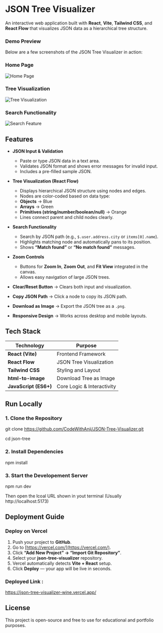 # JSON Tree Visualizer

An interactive web application built with **React**, **Vite**, **Tailwind CSS**, and **React Flow** that visualizes JSON data as a hierarchical tree structure.

### Demo Preview

Below are a few screenshots of the JSON Tree Visualizer in action:

### Home Page
![Home Page]([./public/screenshots/home.png](https://github.com/CodeWithAnji/JSON-Tree-Visualizer/blob/a6d17341b50b2b1b8a3ae5a4d0a66a86065b731b/src/Screenshorts/home.png))

### Tree Visualization
![Tree Visualization](./public/screenshots/tree-visualization.png)

### Search Functionality
![Search Feature](./public/screenshots/search.png)


## Features

- **JSON Input & Validation**
  - Paste or type JSON data in a text area.
  - Validates JSON format and shows error messages for invalid input.
  - Includes a pre-filled sample JSON.

- **Tree Visualization (React Flow)**
  - Displays hierarchical JSON structure using nodes and edges.
  - Nodes are color-coded based on data type:
  - **Objects** → Blue
  - **Arrays** → Green
  - **Primitives (string/number/boolean/null)** → Orange
  - Lines connect parent and child nodes clearly.

- **Search Functionality**
  - Search by JSON path (e.g., `$.user.address.city` or `items[0].name`).
  - Highlights matching node and automatically pans to its position.
  - Shows **“Match found”** or **“No match found”** messages.

- **Zoom Controls**
  - Buttons for **Zoom In**, **Zoom Out**, and **Fit View** integrated in the canvas.
  - Allows easy navigation of large JSON trees.
- **Clear/Reset Button** → Clears both input and visualization.
- **Copy JSON Path** → Click a node to copy its JSON path.
- **Download as Image** → Export the JSON tree as a `.png`.
- **Responsive Design** → Works across desktop and mobile layouts.


##  Tech Stack

| Technology | Purpose |
|-------------|----------|
| **React (Vite)** | Frontend Framework |
| **React Flow** | JSON Tree Visualization |
| **Tailwind CSS** | Styling and Layout |
| **html-to-image** | Download Tree as Image |
| **JavaScript (ES6+)** | Core Logic & Interactivity |


##  Run Locally

### 1. Clone the Repository

git clone https://github.com/CodeWithAnji/JSON-Tree-Visualizer.git

cd json-tree

### 2. Install Dependencies

npm install

### 3. Start the Developement Server

npm run dev

Then open the lcoal URL shown in yout terminal (Usually http://localhost:5173)

## Deployment Guide

### Deploy on Vercel

1. Push your project to **GitHub**.  
2. Go to [https://vercel.com/](https://vercel.com/).  
3. Click **“Add New Project” → “Import Git Repository”**.  
4. Select your **json-tree-visualizer** repository.  
5. Vercel automatically detects **Vite + React** setup.  
6. Click **Deploy** — your app will be live in seconds.  

### Deployed Link :  

https://json-tree-visualizer-wine.vercel.app/


## License

This project is open-source and free to use for educational and portfolio purposes.
